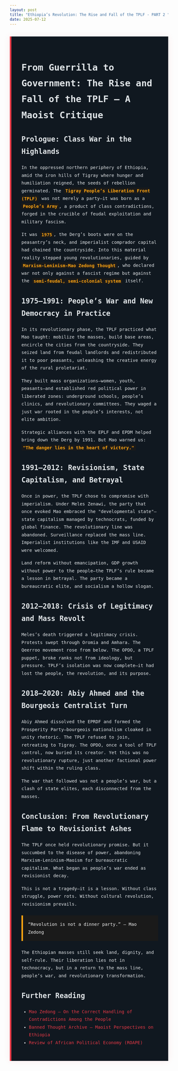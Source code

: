 ```yaml
---
layout: post
title: "Ethiopia’s Revolution: The Rise and Fall of the TPLF - PART 2 "
date: 2025-07-12
---
```


<div class="ethiopia-revolution-container">
  <style>
    .ethiopia-revolution-container {
      font-family: 'Ubuntu Mono', monospace;
      max-width: 900px;
      margin: 2rem auto;
      padding: 2rem;
      background: #101820;
      border-left: 5px solid #e63946;
      box-shadow: 0 0 20px rgba(230, 57, 70, 0.1);
      color: #e0e5e8;
      line-height: 1.75;
    }

    .ethiopia-revolution-container h1,
    .ethiopia-revolution-container h2 {
      color: #e63946;
      margin-bottom: 0.5rem;
    }

    .ethiopia-revolution-container h1 {
      font-size: 1.8rem;
      margin-bottom: 1.5rem;
    }

    .ethiopia-revolution-container h2 {
      font-size: 1.4rem;
      margin-top: 2rem;
    }

    .ethiopia-revolution-container p {
      margin-bottom: 1rem;
    }

    .highlight {
      font-weight: bold;
      color: #fca311;
      background-color: #1a1a1a;
      padding: 0.1rem 0.3rem;
      border-radius: 3px;
    }

    blockquote {
      margin: 1.5rem 0;
      padding: 1rem;
      background: #1a1a1a;
      border-left: 5px solid #fca311;
      color: #f1f1f1;
    }

    a {
      color: #e63946;
      text-decoration: none;
    }

    a:hover {
      text-decoration: underline;
    }
  </style>

  <h1>From Guerrilla to Government: The Rise and Fall of the TPLF — A Maoist Critique</h1>

  <h2>Prologue: Class War in the Highlands</h2>
  <p>In the oppressed northern periphery of Ethiopia, amid the iron hills of Tigray where hunger and humiliation reigned, the seeds of rebellion germinated. The <span class="highlight">Tigray People’s Liberation Front (TPLF)</span> was not merely a party—it was born as a <span class="highlight">People’s Army</span>, a product of class contradictions, forged in the crucible of feudal exploitation and military fascism.</p>

  <p>It was <span class="highlight">1975</span>, the Derg’s boots were on the peasantry’s neck, and imperialist comprador capital had chained the countryside. Into this material reality stepped young revolutionaries, guided by <span class="highlight">Marxism-Leninism-Mao Zedong Thought</span>, who declared war not only against a fascist regime but against the <span class="highlight">semi-feudal, semi-colonial system</span> itself.</p>

  <h2>1975–1991: People’s War and New Democracy in Practice</h2>
  <p>In its revolutionary phase, the TPLF practiced what Mao taught: mobilize the masses, build base areas, encircle the cities from the countryside. They seized land from feudal landlords and redistributed it to poor peasants, unleashing the creative energy of the rural proletariat.</p>

  <p>They built mass organizations—women, youth, peasants—and established red political power in liberated zones: underground schools, people’s clinics, and revolutionary committees. They waged a just war rooted in the people’s interests, not elite ambition.</p>

  <p>Strategic alliances with the EPLF and EPDM helped bring down the Derg by 1991. But Mao warned us: <span class="highlight">"The danger lies in the heart of victory."</span></p>

  <h2>1991–2012: Revisionism, State Capitalism, and Betrayal</h2>
  <p>Once in power, the TPLF chose to compromise with imperialism. Under Meles Zenawi, the party that once evoked Mao embraced the "developmental state"—state capitalism managed by technocrats, funded by global finance. The revolutionary line was abandoned. Surveillance replaced the mass line. Imperialist institutions like the IMF and USAID were welcomed.</p>

  <p>Land reform without emancipation, GDP growth without power to the people—the TPLF’s rule became a lesson in betrayal. The party became a bureaucratic elite, and socialism a hollow slogan.</p>

  <h2>2012–2018: Crisis of Legitimacy and Mass Revolt</h2>
  <p>Meles’s death triggered a legitimacy crisis. Protests swept through Oromia and Amhara. The Qeerroo movement rose from below. The OPDO, a TPLF puppet, broke ranks not from ideology, but pressure. TPLF’s isolation was now complete—it had lost the people, the revolution, and its purpose.</p>

  <h2>2018–2020: Abiy Ahmed and the Bourgeois Centralist Turn</h2>
  <p>Abiy Ahmed dissolved the EPRDF and formed the Prosperity Party—bourgeois nationalism cloaked in unity rhetoric. The TPLF refused to join, retreating to Tigray. The OPDO, once a tool of TPLF control, now buried its creator. Yet this was no revolutionary rupture, just another factional power shift within the ruling class.</p>

  <p>The war that followed was not a people’s war, but a clash of state elites, each disconnected from the masses.</p>

  <h2>Conclusion: From Revolutionary Flame to Revisionist Ashes</h2>
  <p>The TPLF once held revolutionary promise. But it succumbed to the disease of power, abandoning Marxism-Leninism-Maoism for bureaucratic capitalism. What began as people’s war ended as revisionist decay.</p>

  <p>This is not a tragedy—it is a lesson. Without class struggle, power rots. Without cultural revolution, revisionism prevails.</p>

  <blockquote>“Revolution is not a dinner party.” — Mao Zedong</blockquote>

  <p>The Ethiopian masses still seek land, dignity, and self-rule. Their liberation lies not in technocracy, but in a return to the mass line, people’s war, and revolutionary transformation.</p>

  <div class="further-reading">
    <h2>Further Reading</h2>
    <ul>
      <li><a href="https://www.marxists.org/reference/archive/mao/selected-works/volume-2/mswv2_23.htm">Mao Zedong – On the Correct Handling of Contradictions Among the People</a></li>
      <li><a href="https://bannedthought.net/">Banned Thought Archive – Maoist Perspectives on Ethiopia</a></li>
      <li><a href="https://roape.net/">Review of African Political Economy (ROAPE)</a></li>
    </ul>
  </div>
</div>
